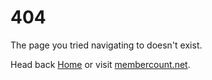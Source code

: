# 404

The page you tried navigating to doesn't exist.

Head back [Home](/) or visit [membercount.net](https://membercount.net).